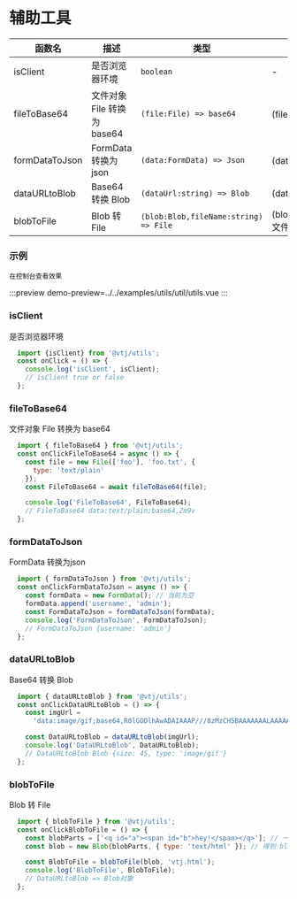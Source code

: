 # 辅助工具

| 函数名         | 描述                        | 类型                                  | 参数                          | 返回值    |
| -------------- | --------------------------- | ------------------------------------- | ----------------------------- | --------- |
| isClient       | 是否浏览器环境              | `boolean`                             | -                             | `Boolean` |
| fileToBase64   | 文件对象 File 转换为 base64 | `(file:File) => base64`               | (file:文件对象)               | `Base64`  |
| formDataToJson | FormData 转换为json         | `(data:FormData) => Json`             | (data:表单数据)               | `Json`    |
| dataURLtoBlob  | Base64 转换 Blob            | `(dataUrl:string) => Blob`            | (dataUrl:Base64)              | `Blob`    |
| blobToFile     | Blob 转 File                | `(blob:Blob,fileName:string) => File` | (blob:Blob,fileName:文件名称) | `File`    |



### 示例
    在控制台查看效果
:::preview
demo-preview=../../examples/utils/util/utils.vue
:::


### isClient

是否浏览器环境

```js
  import {isClient} from '@vtj/utils';
  const onClick = () => {
    console.log('isClient', isClient);
    // isClient true or false
  };

```


### fileToBase64

文件对象 File 转换为 base64

```js
  import { fileToBase64 } from '@vtj/utils';  
  const onClickFileToBase64 = async () => {
    const file = new File(['foo'], 'foo.txt', {
      type: 'text/plain'
    });
    const FileToBase64 = await fileToBase64(file);

    console.log('FileToBase64', FileToBase64);
    // FileToBase64 data:text/plain;base64,Zm9v
  };

```


### formDataToJson

FormData 转换为json  

```js
  import { formDataToJson } from '@vtj/utils';  
  const onClickFormDataToJson = async () => {
    const formData = new FormData(); // 当前为空
    formData.append('username', 'admin');
    const FormDataToJson = formDataToJson(formData);
    console.log('FormDataToJson', FormDataToJson);
    // FormDataToJson {username: 'admin'}
  };

```

### dataURLtoBlob

Base64 转换 Blob

```js
  import { dataURLtoBlob } from '@vtj/utils';  
  const onClickDataURLtoBlob = () => {
    const imgUrl =
      'data:image/gif;base64,R0lGODlhAwADAIAAAP///8zMzCH5BAAAAAAALAAAAAADAAMAAAIEBHIJBQA7';

    const DataURLtoBlob = dataURLtoBlob(imgUrl);
    console.log('DataURLtoBlob', DataURLtoBlob);
    // DataURLtoBlob Blob {size: 45, type: 'image/gif'}
  };

```


### blobToFile

Blob 转 File 

```js
  import { blobToFile } from '@vtj/utils';  
  const onClickBlobToFile = () => {
    const blobParts = ['<q id="a"><span id="b">hey!</span></q>']; // 一个包含单个字符串的数组
    const blob = new Blob(blobParts, { type: 'text/html' }); // 得到 blob

    const BlobToFile = blobToFile(blob, 'vtj.html');
    console.log('BlobToFile', BlobToFile);
    // DataURLtoBlob => Blob对象
  };

```


